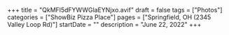 +++
title = "QkMFl5dFYWWGlaEYNjxo.avif"
draft = false
tags = ["Photos"]
categories = ["ShowBiz Pizza Place"]
pages = ["Springfield, OH (2345 Valley Loop Rd)"]
startDate = ""
description = "June 22, 2022"
+++
